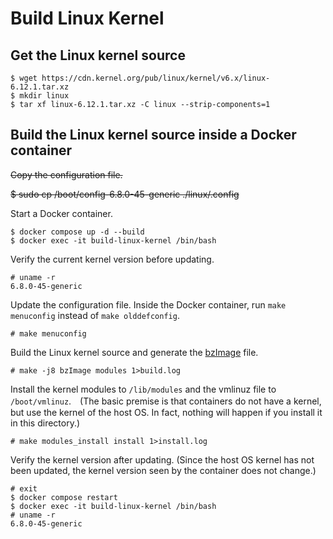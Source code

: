 # Build Linux Kernel

## Get the Linux kernel source

```
$ wget https://cdn.kernel.org/pub/linux/kernel/v6.x/linux-6.12.1.tar.xz
$ mkdir linux
$ tar xf linux-6.12.1.tar.xz -C linux --strip-components=1
```

## Build the Linux kernel source inside a Docker container

~~Copy the configuration file.~~

~~$ sudo cp /boot/config-6.8.0-45-generic ./linux/.config~~

Start a Docker container.

```
$ docker compose up -d --build
$ docker exec -it build-linux-kernel /bin/bash
```

Verify the current kernel version before updating.

```
# uname -r
6.8.0-45-generic
```

Update the configuration file.
Inside the Docker container, run `make menuconfig` instead of `make olddefconfig`.

```
# make menuconfig
```

Build the Linux kernel source and generate the [bzImage](https://ja.wikipedia.org/wiki/Vmlinux#bzImage) file.

```
# make -j8 bzImage modules 1>build.log
```

Install the kernel modules to `/lib/modules` and the vmlinuz file to `/boot/vmlinuz`.　(The basic premise is that containers do not have a kernel, but use the kernel of the host OS. In fact, nothing will happen if you install it in this directory.)

```
# make modules_install install 1>install.log
```

Verify the kernel version after updating. (Since the host OS kernel has not been updated, the kernel version seen by the container does not change.)

```
# exit
$ docker compose restart
$ docker exec -it build-linux-kernel /bin/bash
# uname -r
6.8.0-45-generic
```
